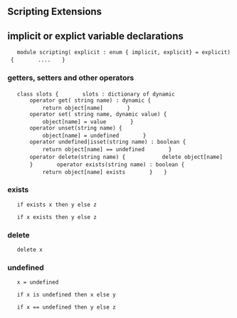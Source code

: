 Scripting Extensions
--------------------

implicit or explict variable declarations
-----------------------------------------

`   module scripting( explicit : enum { implicit, explicit} = explicit) {`
`       ....`
`   }`

### getters, setters and other operators

`   class slots {`
`       slots : dictionary of dynamic`
`   `
`       operator get( string name) : dynamic {`
`           return object[name]`
`       }`
`       operator set( string name, dynamic value) {`
`           object[name] = value`
`       }`
`       operator unset(string name) {`
`           object[name] = undefined`
`       }`
`       operator undefined|isset(string name) : boolean {`
`           return object[name] == undefined`
`       }`
`       operator delete(string name) {`
`           delete object[name]`
`       }`
`       operator exists(string name) : boolean {`
`           return object[name] exists`
`       }`
`   }`

### exists

`   if exists x then y else z`

`   if x exists then y else z`

### delete

`   delete x`

### undefined

`   x = undefined`

`   if x is undefined then x else y`

`   if x == undefined then y else z`
